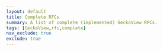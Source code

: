 ```yaml
---
layout: default
title: Complete RFCs
summary: A list of complete (implemented) GeckoView RFCs.
tags: [GeckoView,rfc,complete]
nav_exclude: true
exclude: true
---
```


